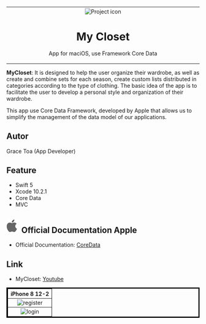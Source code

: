 <table align="center"><tr><td align="center" width="9999">
<img src="https://user-images.githubusercontent.com/10947013/64112337-66c55c00-cd87-11e9-8373-ff1dc2fac6e3.png" align="center" width="150" alt="Project icon">

# My Closet
App for maciOS, use Framework Core Data
</td></tr></table>

<strong>MyCloset</strong>: It is designed to help the user organize their wardrobe, as well as create and combine sets for each season, create custom lists distributed in categories according to the type of clothing.
The basic idea of the app is to facilitate the user to develop a personal style and organization of their wardrobe.

This app use Core Data Framework, developed by Apple that allows us to simplify the management of the data model of our applications.

## Autor
Grace Toa  (App Developer)

## Feature
- Swift 5
- Xcode 10.2.1 
- Core Data
- MVC

 ## ![](https://github.com/FranHenriquez/otro/blob/master/apple.png) Official Documentation Apple
 * Official Documentation: [CoreData](https://developer.apple.com/documentation/coredata)
 
 ## Link
- MyCloset: [Youtube](https://youtu.be/Pypka74pg_Q)
    

<table border="3" bordercolor="black" align="center"width="9999">
    <tr>
        <th> iPhone 8 12-2 </th> 
    </tr>
      
<tr align="center">
     <td ><img src="https://user-images.githubusercontent.com/10947013/64113142-c7ee2f00-cd89-11e9-8ca2-d0873223ac3f.png"             width="450" alt="register"></td>          
            </tr>
     <tr  align="center">
        <td><img src="https://user-images.githubusercontent.com/10947013/64113092-a42ae900-cd89-11e9-8054-ed18919a76b7.png" 
            width="990" alt="login"  </td>
</tr>
</table>
